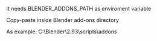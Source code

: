 It needs BLENDER_ADDONS_PATH as enviroment variable

Copy-paste inside Blender add-ons directory

As example:
C:\Blender\2.93\scripts\addons
